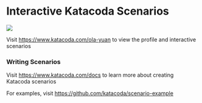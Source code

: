 # Interactive Katacoda Scenarios

[![](http://shields.katacoda.com/katacoda/ola-yuan/count.svg)](https://www.katacoda.com/ola-yuan "Get your profile on Katacoda.com")

Visit https://www.katacoda.com/ola-yuan to view the profile and interactive scenarios

### Writing Scenarios
Visit https://www.katacoda.com/docs to learn more about creating Katacoda scenarios

For examples, visit https://github.com/katacoda/scenario-example
